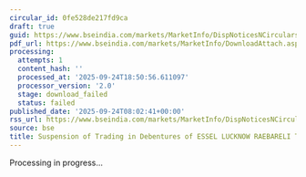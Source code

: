 ```yaml
---
circular_id: 0fe528de217fd9ca
draft: true
guid: https://www.bseindia.com/markets/MarketInfo/DispNoticesNCirculars.aspx?Noticeid={FB32DA78-8537-43C0-A06D-DCD3C024C239}&noticeno=20250924-7&dt=09/24/2025&icount=7&totcount=75&flag=0
pdf_url: https://www.bseindia.com/markets/MarketInfo/DownloadAttach.aspx?id=20250924-7&attachedId=
processing:
  attempts: 1
  content_hash: ''
  processed_at: '2025-09-24T18:50:56.611097'
  processor_version: '2.0'
  stage: download_failed
  status: failed
published_date: '2025-09-24T08:02:41+00:00'
rss_url: https://www.bseindia.com/markets/MarketInfo/DispNoticesNCirculars.aspx?Noticeid={FB32DA78-8537-43C0-A06D-DCD3C024C239}&noticeno=20250924-7&dt=09/24/2025&icount=7&totcount=75&flag=0
source: bse
title: Suspension of Trading in Debentures of ESSEL LUCKNOW RAEBARELI TOLL ROADS LIMITED
---
```


Processing in progress...